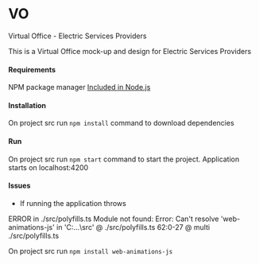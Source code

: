 # VO
Virtual Office - Electric Services Providers

This is a Virtual Office mock-up and design for Electric Services Providers

#### Requirements
NPM package manager
[Included in Node.js](https://nodejs.org/en/)

#### Installation
On project src run `npm install` command to download dependencies

#### Run
On project src run `npm start` command to start the project.
Application starts on localhost:4200

#### Issues

- If running the application throws

ERROR in ./src/polyfills.ts
Module not found: Error: Can't resolve 'web-animations-js' in 'C:\...\src'
 @ ./src/polyfills.ts 62:0-27
 @ multi ./src/polyfills.ts 
 
 On project src run `npm install web-animations-js`
